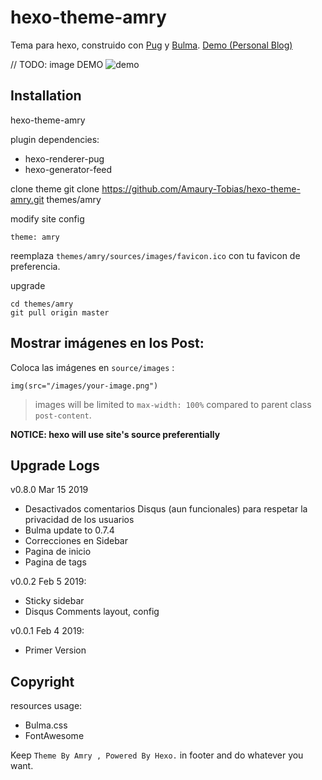 # hexo-theme-amry

Tema para hexo, construido con [Pug](https://pugjs.org/api/getting-started.html) y [Bulma](https://bulma.io/). [Demo (Personal Blog)](https://blog.amaurytq.me)

// TODO: image DEMO
![demo](demo.png)

## Installation

hexo-theme-amry

plugin dependencies:

- hexo-renderer-pug
- hexo-generator-feed

clone theme
    git clone https://github.com/Amaury-Tobias/hexo-theme-amry.git themes/amry

modify site config

    theme: amry

reemplaza `themes/amry/sources/images/favicon.ico` con tu favicon de preferencia.

upgrade

    cd themes/amry
    git pull origin master


## Mostrar imágenes en los Post:

Coloca las imágenes en `source/images` :

    img(src="/images/your-image.png")

> images will be limited to `max-width: 100%` compared to parent class `post-content`.

**NOTICE: hexo will use site's source preferentially**

## Upgrade Logs
v0.8.0 Mar 15 2019
- Desactivados comentarios Disqus (aun funcionales) para respetar la privacidad de los usuarios
- Bulma update to 0.7.4
- Correcciones en Sidebar
- Pagina de inicio
- Pagina de tags

v0.0.2 Feb 5 2019:
- Sticky sidebar
- Disqus Comments layout, config

v0.0.1 Feb 4 2019:
- Primer Version 

## Copyright

resources usage:

- Bulma.css
- FontAwesome

Keep `Theme By Amry , Powered By Hexo.` in footer and do whatever you want.
